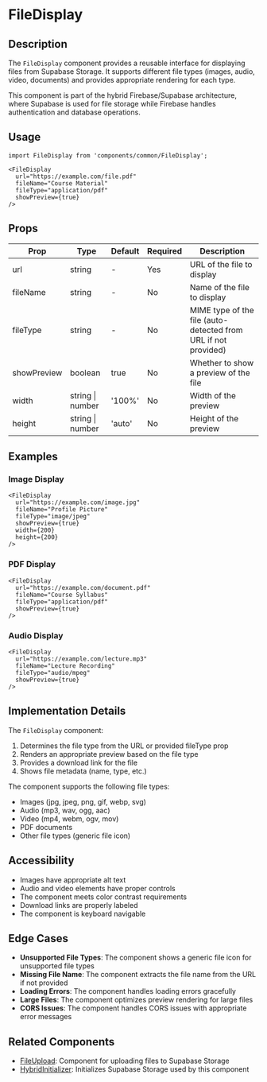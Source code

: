 # FileDisplay

## Description

The `FileDisplay` component provides a reusable interface for displaying files from Supabase Storage. It supports different file types (images, audio, video, documents) and provides appropriate rendering for each type.

This component is part of the hybrid Firebase/Supabase architecture, where Supabase is used for file storage while Firebase handles authentication and database operations.

## Usage

```tsx
import FileDisplay from 'components/common/FileDisplay';

<FileDisplay
  url="https://example.com/file.pdf"
  fileName="Course Material"
  fileType="application/pdf"
  showPreview={true}
/>
```

## Props

| Prop | Type | Default | Required | Description |
|------|------|---------|----------|-------------|
| url | string | - | Yes | URL of the file to display |
| fileName | string | - | No | Name of the file to display |
| fileType | string | - | No | MIME type of the file (auto-detected from URL if not provided) |
| showPreview | boolean | true | No | Whether to show a preview of the file |
| width | string \| number | '100%' | No | Width of the preview |
| height | string \| number | 'auto' | No | Height of the preview |

## Examples

### Image Display

```tsx
<FileDisplay
  url="https://example.com/image.jpg"
  fileName="Profile Picture"
  fileType="image/jpeg"
  showPreview={true}
  width={200}
  height={200}
/>
```

### PDF Display

```tsx
<FileDisplay
  url="https://example.com/document.pdf"
  fileName="Course Syllabus"
  fileType="application/pdf"
  showPreview={true}
/>
```

### Audio Display

```tsx
<FileDisplay
  url="https://example.com/lecture.mp3"
  fileName="Lecture Recording"
  fileType="audio/mpeg"
  showPreview={true}
/>
```

## Implementation Details

The `FileDisplay` component:

1. Determines the file type from the URL or provided fileType prop
2. Renders an appropriate preview based on the file type
3. Provides a download link for the file
4. Shows file metadata (name, type, etc.)

The component supports the following file types:
- Images (jpg, jpeg, png, gif, webp, svg)
- Audio (mp3, wav, ogg, aac)
- Video (mp4, webm, ogv, mov)
- PDF documents
- Other file types (generic file icon)

## Accessibility

- Images have appropriate alt text
- Audio and video elements have proper controls
- The component meets color contrast requirements
- Download links are properly labeled
- The component is keyboard navigable

## Edge Cases

- **Unsupported File Types**: The component shows a generic file icon for unsupported file types
- **Missing File Name**: The component extracts the file name from the URL if not provided
- **Loading Errors**: The component handles loading errors gracefully
- **Large Files**: The component optimizes preview rendering for large files
- **CORS Issues**: The component handles CORS issues with appropriate error messages

## Related Components

- [FileUpload](./FileUpload.md): Component for uploading files to Supabase Storage
- [HybridInitializer](../core/HybridInitializer.md): Initializes Supabase Storage used by this component
